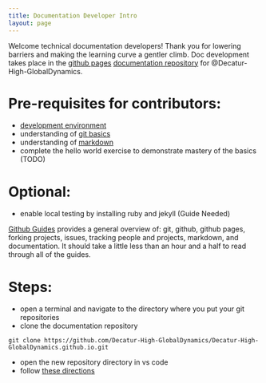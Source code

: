 ```yaml
---
title: Documentation Developer Intro
layout: page
---
```


Welcome technical documentation developers! Thank you for lowering barriers and making the learning curve a gentler climb. Doc development takes place in the [github pages][github-pages-overview] [documentation repository][team4026-doc-repo] for @Decatur-High-GlobalDynamics.

# Pre-requisites for contributors:
- [development environment](docs/devenv.md)
- understanding of [git basics](/docs/git_basics.md)
- understanding of [markdown][markdown-syntax]
- complete the hello world exercise to demonstrate mastery of the basics (TODO)

# Optional:
- enable local testing by installing ruby and jekyll (Guide Needed)

[Github Guides][github-guides] provides a general overview of: git, github, github pages, forking projects, issues, tracking people and projects, markdown, and documentation. It should take a little less than an hour and a half to read through all of the guides.

# Steps:
- open a terminal and navigate to the directory where you put your git repositories
- clone the documentation repository

```
git clone https://github.com/Decatur-High-GlobalDynamics/Decatur-High-GlobalDynamics.github.io.git
```

- open the new repository directory in vs code
- follow [these directions](lp.github.com/articles/setting-up-your-github-pages-site-locally-with-jekyll/#platform-windows)

[github-guides]: https://guides.github.com/
[markdown-syntax]: https://guides.github.com/pdfs/markdown-cheatsheet-online.pdf
[github-pages-overview]: https://help.github.com/categories/github-pages-basics/
[team4026-doc-repo]: https://github.com/Decatur-High-GlobalDynamics/Decatur-High-GlobalDynamics.github.io
